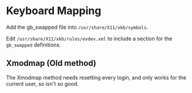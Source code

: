 # Keyboard Mapping

Add the gb_swapped file into `/usr/share/X11/xkb/symbols`.

Edit `/usr/share/X11/xkb/rules/evdev.xml` to include a section for the `gb_swapped` definitions.

## Xmodmap (Old method)

The Xmodmap method needs resetting every login, and only works for the current user, so isn't so good.
